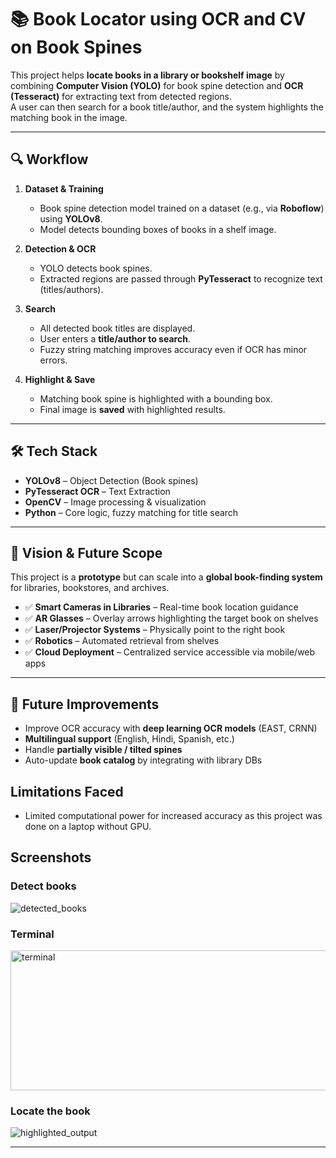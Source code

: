 # 📚 Book Locator using OCR and CV on Book Spines  

This project helps **locate books in a library or bookshelf image** by combining **Computer Vision (YOLO)** for book spine detection and **OCR (Tesseract)** for extracting text from detected regions.  
A user can then search for a book title/author, and the system highlights the matching book in the image.  

---

## 🔍 Workflow  
1. **Dataset & Training**  
   - Book spine detection model trained on a dataset (e.g., via **Roboflow**) using **YOLOv8**.  
   - Model detects bounding boxes of books in a shelf image.  

2. **Detection & OCR**  
   - YOLO detects book spines.  
   - Extracted regions are passed through **PyTesseract** to recognize text (titles/authors).  

3. **Search**  
   - All detected book titles are displayed.  
   - User enters a **title/author to search**.  
   - Fuzzy string matching improves accuracy even if OCR has minor errors.  

4. **Highlight & Save**  
   - Matching book spine is highlighted with a bounding box.  
   - Final image is **saved** with highlighted results.  

---

## 🛠 Tech Stack  
- **YOLOv8** – Object Detection (Book spines)  
- **PyTesseract OCR** – Text Extraction  
- **OpenCV** – Image processing & visualization  
- **Python** – Core logic, fuzzy matching for title search  

---

## 🚀 Vision & Future Scope  
This project is a **prototype** but can scale into a **global book-finding system** for libraries, bookstores, and archives.  

- ✅ **Smart Cameras in Libraries** – Real-time book location guidance  
- ✅ **AR Glasses** – Overlay arrows highlighting the target book on shelves  
- ✅ **Laser/Projector Systems** – Physically point to the right book  
- ✅ **Robotics** – Automated retrieval from shelves  
- ✅ **Cloud Deployment** – Centralized service accessible via mobile/web apps  

---

## 🔮 Future Improvements  
- Improve OCR accuracy with **deep learning OCR models** (EAST, CRNN)  
- **Multilingual support** (English, Hindi, Spanish, etc.)  
- Handle **partially visible / tilted spines**  
- Auto-update **book catalog** by integrating with library DBs

## Limitations Faced
- Limited computational power for increased accuracy as this project was done on a laptop without GPU.

## Screenshots
### Detect books
![detected_books](https://github.com/user-attachments/assets/87d0fcf0-eeaa-44f7-817d-e673872f45ff)

### Terminal
<img width="518" height="224" alt="terminal" src="https://github.com/user-attachments/assets/4d5ffa35-34c7-4586-b96b-a73975bebfe8" />


### Locate the book
![highlighted_output](https://github.com/user-attachments/assets/9b3f2f9f-b16d-40d0-82a9-b609df6a89d5)



---

